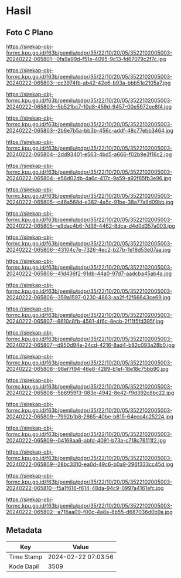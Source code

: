 # Hasil

## Foto C Plano

https://sirekap-obj-formc.kpu.go.id/f63b/pemilu/pdpr/35/22/10/20/05/3522102005003-20240222-065801--0fa9a99d-f51e-4095-9c13-fd67079c2f7c.jpg

https://sirekap-obj-formc.kpu.go.id/f63b/pemilu/pdpr/35/22/10/20/05/3522102005003-20240222-065803--cc3974fb-ab42-42e6-b93a-bbb51e2105a7.jpg

https://sirekap-obj-formc.kpu.go.id/f63b/pemilu/pdpr/35/22/10/20/05/3522102005003-20240222-065803--5b521bc7-10d8-459d-9457-00e5972ee8f4.jpg

https://sirekap-obj-formc.kpu.go.id/f63b/pemilu/pdpr/35/22/10/20/05/3522102005003-20240222-065803--2b6e7b5a-bb3b-456c-addf-48c77ebb3464.jpg

https://sirekap-obj-formc.kpu.go.id/f63b/pemilu/pdpr/35/22/10/20/05/3522102005003-20240222-065804--2dd93401-e563-4bd5-a666-f02b9e3f16c2.jpg

https://sirekap-obj-formc.kpu.go.id/f63b/pemilu/pdpr/35/22/10/20/05/3522102005003-20240222-065804--e56d02db-4a6c-417c-9a59-a92f85fb3e96.jpg

https://sirekap-obj-formc.kpu.go.id/f63b/pemilu/pdpr/35/22/10/20/05/3522102005003-20240222-065805--c46a568d-e382-4a5c-91be-38a77a9d09bb.jpg

https://sirekap-obj-formc.kpu.go.id/f63b/pemilu/pdpr/35/22/10/20/05/3522102005003-20240222-065805--e9dac4b6-7d36-4462-8dca-d4d0d357a003.jpg

https://sirekap-obj-formc.kpu.go.id/f63b/pemilu/pdpr/35/22/10/20/05/3522102005003-20240222-065806--43104c7e-7326-4ec2-b27b-1e18d53e07aa.jpg

https://sirekap-obj-formc.kpu.go.id/f63b/pemilu/pdpr/35/22/10/20/05/3522102005003-20240222-065806--41d436f2-91db-44a0-97d7-aadcba45ab4a.jpg

https://sirekap-obj-formc.kpu.go.id/f63b/pemilu/pdpr/35/22/10/20/05/3522102005003-20240222-065806--359a1597-0230-4863-aa2f-f2f66643ce69.jpg

https://sirekap-obj-formc.kpu.go.id/f63b/pemilu/pdpr/35/22/10/20/05/3522102005003-20240222-065807--6610c8fb-4581-4f6c-8ecb-2f11f5fd395f.jpg

https://sirekap-obj-formc.kpu.go.id/f63b/pemilu/pdpr/35/22/10/20/05/3522102005003-20240222-065807--d950d94e-24cd-4216-8ad4-b82c093a28b0.jpg

https://sirekap-obj-formc.kpu.go.id/f63b/pemilu/pdpr/35/22/10/20/05/3522102005003-20240222-065808--98ef7f94-46e8-4289-b1ef-18e18c75bb90.jpg

https://sirekap-obj-formc.kpu.go.id/f63b/pemilu/pdpr/35/22/10/20/05/3522102005003-20240222-065808--5b6959f3-083e-4942-8e42-f9d392c8bc22.jpg

https://sirekap-obj-formc.kpu.go.id/f63b/pemilu/pdpr/35/22/10/20/05/3522102005003-20240222-065809--7992b1b8-2865-40be-b815-64ecc4c25224.jpg

https://sirekap-obj-formc.kpu.go.id/f63b/pemilu/pdpr/35/22/10/20/05/3522102005003-20240222-065809--04168aa6-abfd-4091-b73a-c718c76111f2.jpg

https://sirekap-obj-formc.kpu.go.id/f63b/pemilu/pdpr/35/22/10/20/05/3522102005003-20240222-065809--28bc3310-ea0d-49c6-b0a9-296f333cc45d.jpg

https://sirekap-obj-formc.kpu.go.id/f63b/pemilu/pdpr/35/22/10/20/05/3522102005003-20240222-065810--f5a1f616-f614-48da-94c9-0997a4161afc.jpg

https://sirekap-obj-formc.kpu.go.id/f63b/pemilu/pdpr/35/22/10/20/05/3522102005003-20240222-065802--a716aa09-f00c-4a8a-8b55-d687036d0b9a.jpg


## Metadata

| Key        | Value               |
| ---------- | ------------------- |
| Time Stamp | 2024-02-22 07:03:56 |
| Kode Dapil | 3509                |



